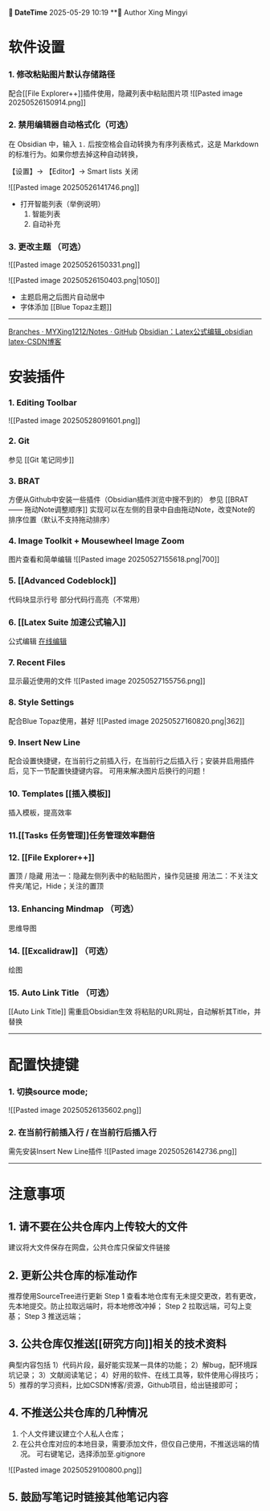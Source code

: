 
**📅 DateTime**  2025-05-29 10:19           **👤 Author    Xing Mingyi  


# 软件设置

### 1. 修改粘贴图片默认存储路径 
配合[[File Explorer++]]插件使用，隐藏列表中粘贴图片项
![[Pasted image 20250526150914.png]]

### 2. 禁用编辑器自动格式化（可选）

 在 Obsidian 中，输入 `1.` 后按空格会自动转换为有序列表格式，这是 Markdown 的标准行为。如果你想去掉这种自动转换，

【设置】-> 【Editor】-> Smart lists 关闭

![[Pasted image 20250526141746.png]]
- 打开智能列表（举例说明）
	1. 智能列表
	2. 自动补充

### 3. 更改主题 （可选）
![[Pasted image 20250526150331.png]]

![[Pasted image 20250526150403.png|1050]]

- 主题启用之后图片自动居中
- 字体添加
[[Blue Topaz主题]]
---
[Branches · MYXing1212/Notes · GitHub](https://github.com/MYXing1212/Notes/branches)
[Obsidian：Latex公式编辑\_obsidian latex-CSDN博客](https://blog.csdn.net/CoderZzz6310/article/details/136465857?spm=1001.2101.3001.6650.2&utm_medium=distribute.pc_relevant.none-task-blog-2%7Edefault%7EBlogCommendFromBaidu%7ERate-2-136465857-blog-129645682.235%5Ev43%5Epc_blog_bottom_relevance_base7&depth_1-utm_source=distribute.pc_relevant.none-task-blog-2%7Edefault%7EBlogCommendFromBaidu%7ERate-2-136465857-blog-129645682.235%5Ev43%5Epc_blog_bottom_relevance_base7&utm_relevant_index=3)


# 安装插件
### 1. Editing Toolbar
![[Pasted image 20250528091601.png]]

### 2. Git 
参见 [[Git 笔记同步]]

### 3. BRAT 
方便从Github中安装一些插件（Obsidian插件浏览中搜不到的）
参见 [[BRAT —— 拖动Note调整顺序]] 实现可以在左侧的目录中自由拖动Note，改变Note的排序位置（默认不支持拖动排序）

### 4. Image Toolkit + Mousewheel Image Zoom
图片查看和简单编辑
![[Pasted image 20250527155618.png|700]]

### 5. [[Advanced Codeblock]]
代码块显示行号
部分代码行高亮（不常用）

### 6. [[Latex Suite 加速公式输入]]
公式编辑 
[在线编辑](https://www.latexlive.com/)

### 7. Recent Files 
显示最近使用的文件
![[Pasted image 20250527155756.png]]

### 8. Style Settings
配合Blue Topaz使用，甚好
![[Pasted image 20250527160820.png|362]]

### 9.   Insert New Line
配合设置快捷键，在当前行之前插入行，在当前行之后插入行；安装并启用插件后，见下一节配置快捷键内容。
可用来解决图片后换行的问题！

### 10. Templates [[插入模板]] 
插入模板，提高效率

### 11.[[Tasks 任务管理]]任务管理效率翻倍

### 12. [[File Explorer++]]
置顶 / 隐藏
用法一：隐藏左侧列表中的粘贴图片，操作见链接
用法二：不关注文件夹/笔记，Hide；关注的置顶

### 13. Enhancing Mindmap （可选）
思维导图

### 14. [[Excalidraw]] （可选）
绘图 

### 15. Auto Link Title （可选）
[[Auto Link Title]] 需重启Obsidian生效
将粘贴的URL网址，自动解析其Title，并替换




---
# 配置快捷键

### 1. 切换source mode;
![[Pasted image 20250526135602.png]]

### 2. 在当前行前插入行 / 在当前行后插入行
需先安装Insert New Line插件
![[Pasted image 20250526142736.png]]

---

# 注意事项  
## 1. 请不要在公共仓库内上传较大的文件
建议将大文件保存在网盘，公共仓库只保留文件链接

## 2. 更新公共仓库的标准动作
推荐使用SourceTree进行更新
Step 1   查看本地仓库有无未提交更改，若有更改，先本地提交。防止拉取远端时，将本地修改冲掉；
Step 2  拉取远端，可勾上变基；
Step 3  推送远端；

## 3. 公共仓库仅推送[[研究方向]]相关的技术资料
典型内容包括
1）代码片段，最好能实现某一具体的功能；
2）解bug，配环境踩坑记录；
3）文献阅读笔记；
4）好用的软件、在线工具等，软件使用心得技巧；
5）推荐的学习资料，比如CSDN博客/资源，Github项目，给出链接即可；

## 4. 不推送公共仓库的几种情况
1. 个人文件建议建立个人私人仓库；
2. 在公共仓库对应的本地目录，需要添加文件，但仅自己使用，不推送远端的情况。
可右键笔记，选择添加至.gitignore

![[Pasted image 20250529100800.png]]


## 5. 鼓励写笔记时链接其他笔记内容


